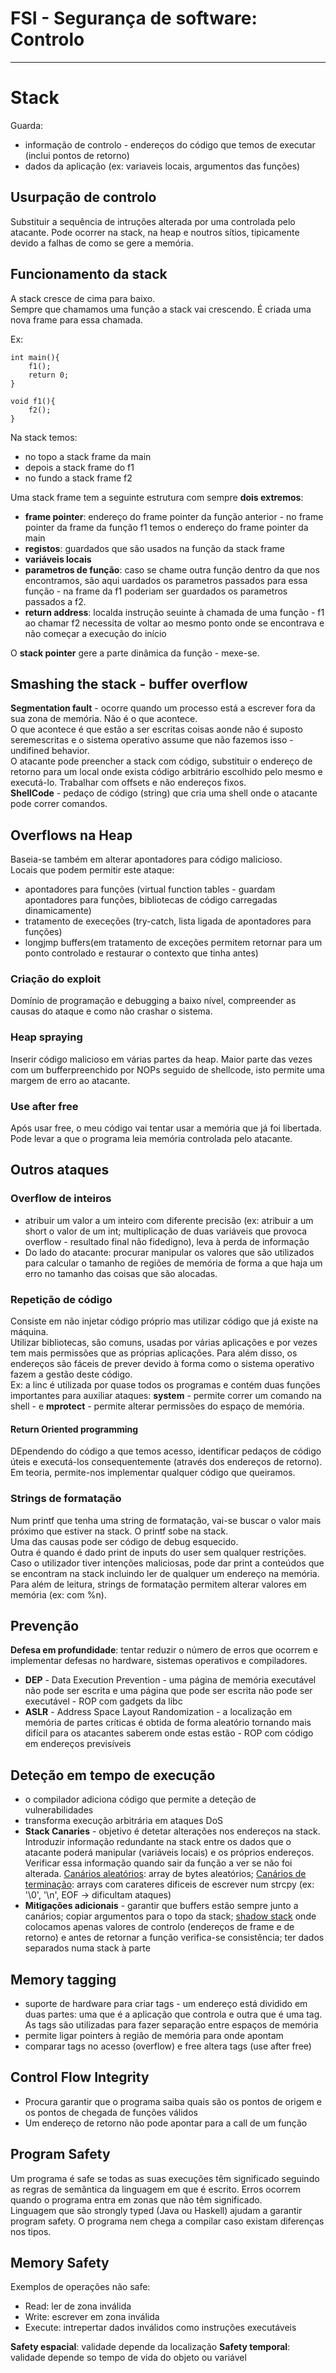 # FSI - Segurança de software: Controlo

----

# Stack

Guarda:
- informação de controlo - endereços do código que temos de executar (inclui pontos de retorno) 
- dados da aplicação (ex: variaveis locais, argumentos das funções) 

## Usurpação de controlo

Substituir a sequência de intruções alterada por uma controlada pelo atacante. Pode ocorrer na stack, na heap e noutros sítios, tipicamente devido a falhas de como se gere a memória.

## Funcionamento da stack

A stack cresce de cima para baixo.
<br>Sempre que chamamos uma função a stack vai crescendo. É criada uma nova frame para essa chamada.

Ex:
```
int main(){
    f1();
    return 0;
}

void f1(){
    f2();
}
```

Na stack temos: 
- no topo a stack frame da main
- depois a stack frame do f1
- no fundo a stack frame f2

Uma stack frame tem a seguinte estrutura com sempre **dois extremos**: 
- **frame pointer**: endereço do frame pointer da função anterior - no frame pointer da frame da função f1 temos o endereço do frame pointer da main
- **registos**: guardados que são usados na função da stack frame
- **variáveis locais**
- **parametros de função**: caso se chame outra função dentro da que nos encontramos, são aqui uardados os parametros passados para essa função - na frame da f1 poderiam ser guardados os parametros passados a f2.
- **return address**: localda instrução seuinte à chamada de uma função - f1 ao chamar f2 necessita de voltar ao mesmo ponto onde se encontrava e não começar a execução do início

O **stack pointer** gere a parte dinâmica da função - mexe-se.

## Smashing the stack - buffer overflow

**Segmentation fault** - ocorre quando um processo está a escrever fora da sua zona de memória. Não é o que acontece.
<br> 
O que acontece é que estão a ser escritas coisas aonde não é suposto seremescritas e o sistema operativo assume que não fazemos isso - undifined behavior.
<br>
O atacante pode preencher a stack com código, substituir o endereço de retorno para um local onde exista código arbitrário escolhido pelo mesmo e executá-lo.
Trabalhar com offsets e não endereços fixos.
<br>
**ShellCode** - pedaço de código (string) que cria uma shell onde o atacante pode correr comandos.

## Overflows na Heap

Baseia-se também em alterar apontadores para código malicioso.<br>
Locais que podem permitir este ataque:
- apontadores para funções (virtual function tables - guardam apontadores para funções, bibliotecas de código carregadas dinamicamente)
- tratamento de execeções (try-catch, lista ligada de apontadores para funções)
- longjmp buffers(em tratamento de exceções permitem retornar para um ponto controlado e restaurar o contexto que tinha antes)

### Criação do exploit

Domínio de programação e debugging a baixo nível, compreender as causas do ataque e como não crashar o sistema.

### Heap spraying

Inserir código malicioso em várias partes da heap. Maior parte das vezes com um bufferpreenchido por NOPs seguido de shellcode, isto permite uma margem de erro ao atacante.

### Use after free

Após usar free, o meu código vai tentar usar a memória que já foi libertada.<br>
Pode levar a que o programa leia memória controlada pelo atacante.

## Outros ataques

### Overflow de inteiros

- atribuir um valor a um inteiro com diferente precisão (ex: atribuir a um short o valor de um int; multiplicação de duas variáveis que provoca overflow - resultado final não fidedigno), leva à perda de informação 
- Do lado do atacante: procurar manipular os valores que são utilizados para calcular o tamanho de regiões de memória de forma a que haja um erro no tamanho das coisas que são alocadas.

### Repetição de código

Consiste em não injetar código próprio mas utilizar código que já existe na máquina.<br>
Utilizar bibliotecas, são comuns, usadas por várias aplicações e por vezes tem mais permissões que as próprias aplicações. Para além disso, os endereços são fáceis de prever devido à forma como o sistema operativo fazem a gestão deste código.<br>
Ex: a linc é utilizada por quase todos os programas e contém duas funções importantes para auxiliar ataques: **system** - permite correr um comando na shell - e **mprotect** - permite alterar permissões do espaço de memória.

#### Return Oriented programming

DEpendendo do código a que temos acesso, identificar pedaços de código úteis e executá-los consequentemente (através dos endereços de retorno).<br>
Em teoria, permite-nos implementar qualquer código que queiramos.

### Strings de formatação

Num printf que tenha uma string de formatação, vai-se buscar o valor mais próximo que estiver na stack. O printf sobe na stack.<br>
Uma das causas pode ser código de debug esquecido.<br>
Outra é quando é dado print de inputs do user sem qualquer restrições. Caso o utilizador tiver intenções maliciosas, pode dar print a conteúdos que se encontram na stack incluindo ler de qualquer um endereço na memória.<br>
Para além de leitura, strings de formatação permitem alterar valores em memória (ex: com %n).

## Prevenção

**Defesa em profundidade**: tentar reduzir o número de erros que ocorrem e implementar defesas no hardware, sistemas operativos e compiladores.<br>

- **DEP** - Data Execution Prevention - uma página de memória executável não pode ser escrita e uma página que pode ser escrita não pode ser executável - ROP com gadgets da libc
- **ASLR** - Address Space Layout Randomization - a localização em memória de partes críticas é obtida de forma aleatório tornando mais difícil para os atacantes saberem onde estas estão - ROP com código em endereços previsíveis
  
## Deteção em tempo de execução

- o compilador adiciona código que permite a deteção de vulnerabilidades
- transforma execução arbitrária em ataques DoS
- **Stack Canaries** - objetivo é detetar alterações nos endereços na stack. Introduzir informação redundante na stack entre os dados que o atacante poderá manipular (variáveis locais) e os próprios endereços. Verificar essa informação quando sair da função a ver se não foi alterada. <ins>Canários aleatórios</ins>: array de bytes aleatórios; <ins>Canários de terminação</ins>: arrays com carateres dificeis de escrever num strcpy (ex: '\0', '\n', EOF -> dificultam ataques)
- **Mitigações adicionais** - garantir que buffers estão sempre junto a canários; copiar argumentos para o topo da stack; <ins>shadow stack</ins> onde colocamos apenas valores de controlo (endereços de frame e de retorno) e antes de retornar a função verifica-se consistência; ter dados separados numa stack à parte

## Memory tagging

- suporte de hardware para criar tags - um endereço está dividido em duas partes: uma que é a aplicação que controla e outra que é uma tag. As tags são utilizadas para fazer separação entre espaços de memória
- permite ligar pointers à região de memória para onde apontam
- comparar tags no acesso (overflow) e free altera tags (use after free)

## Control Flow Integrity

- Procura garantir que o programa saiba quais são os pontos de origem e os pontos de chegada de funções válidos
- Um endereço de retorno não pode apontar para a call de um função

## Program Safety

Um programa é safe se todas as suas execuções têm significado seguindo as regras de semântica da linguagem em que é escrito. Erros ocorrem quando o programa entra em zonas que não têm significado.<br>
Linguagem que são strongly typed (Java ou Haskell) ajudam a garantir program safety. O programa nem chega a compilar caso existam diferenças nos tipos.

## Memory Safety

Exemplos de operações não safe:
- Read: ler de zona inválida
- Write: escrever em zona inválida
- Execute: intrepertar dados inválidos como instruções executáveis

**Safety espacial**: validade depende da localização
**Safety temporal**: validade depende so tempo de vida do objeto ou variável